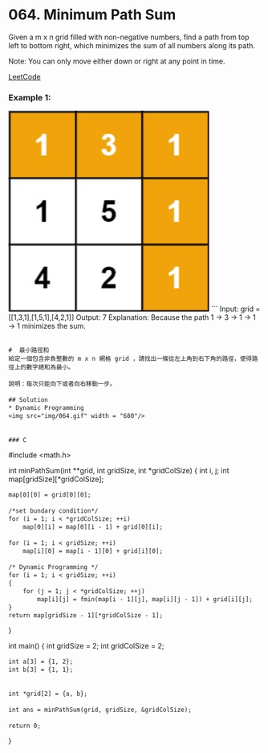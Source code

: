 # 064. Minimum Path Sum

Given a m x n grid filled with non-negative numbers, find a path from top left to bottom right, which minimizes the sum of all numbers along its path.

Note: You can only move either down or right at any point in time.

[LeetCode](https://leetcode.com/problems/minimum-path-sum)  

### Example 1:
<img src="img/064_q.jpg" width = "400"/>
```
Input: grid = [[1,3,1],[1,5,1],[4,2,1]]
Output: 7
Explanation: Because the path 1 → 3 → 1 → 1 → 1 minimizes the sum.

```

#  最小路徑和
給定一個包含非負整數的 m x n 網格 grid ，請找出一條從左上角到右下角的路徑，使得路徑上的數字總和為最小。

說明：每次只能向下或者向右移動一步。

## Solution
* Dynamic Programming
<img src="img/064.gif" width = "680"/>


### C

```
#include <math.h>

int minPathSum(int **grid, int gridSize, int *gridColSize)
{
    int i, j;
    int map[gridSize][*gridColSize];

    map[0][0] = grid[0][0];

    /*set bundary condition*/
    for (i = 1; i < *gridColSize; ++i)
        map[0][i] = map[0][i - 1] + grid[0][i];

    for (i = 1; i < gridSize; ++i)
        map[i][0] = map[i - 1][0] + grid[i][0];

    /* Dynamic Programming */
    for (i = 1; i < gridSize; ++i)
    {
        for (j = 1; j < *gridColSize; ++j)
            map[i][j] = fmin(map[i - 1][j], map[i][j - 1]) + grid[i][j];
    }
    return map[gridSize - 1][*gridColSize - 1];
}

int main()
{
    int gridSize = 2;
    int gridColSize = 2;

    int a[3] = {1, 2};
    int b[3] = {1, 1};
    

    int *grid[2] = {a, b};

    int ans = minPathSum(grid, gridSize, &gridColSize);

    return 0;
}
```
